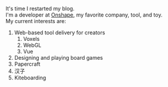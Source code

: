 It's time I restarted my blog.  
I'm a developer at [Onshape](cad.onshape.com), my favorite company, tool, and toy.  
My current interests are: 
1. Web-based tool delivery for creators
    1. Voxels
    1. WebGL
    1. Vue
1. Designing and playing board games
1. Papercraft
1. 汉子
1. Kiteboarding


